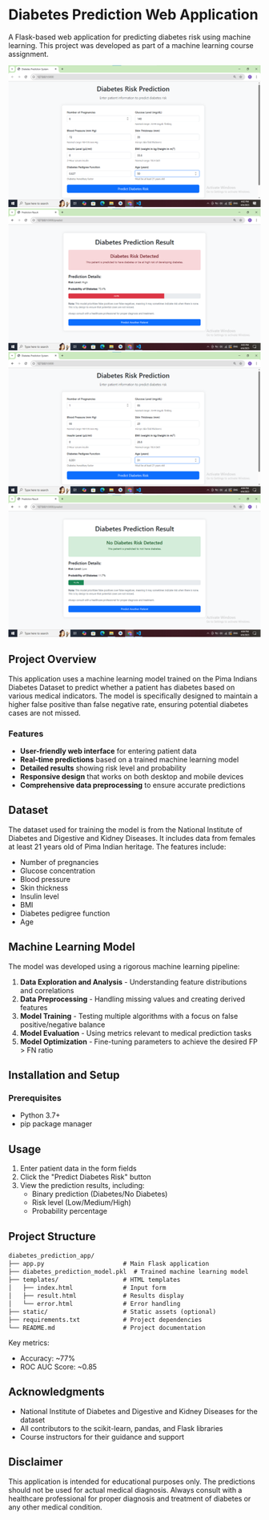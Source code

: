 # Diabetes Prediction Web Application

A Flask-based web application for predicting diabetes risk using machine learning. This project was developed as part of a machine learning course assignment.

![Diabetes Prediction App Screenshot](assets/patient_details_page1.png)
![Diabetes Prediction App Screenshot](assets/result1.png)
![Diabetes Prediction App Screenshot](assets/patient_details2.png)
![Diabetes Prediction App Screenshot](assets/result2.png)

## Project Overview

This application uses a machine learning model trained on the Pima Indians Diabetes Dataset to predict whether a patient has diabetes based on various medical indicators. The model is specifically designed to maintain a higher false positive than false negative rate, ensuring potential diabetes cases are not missed.

### Features

- **User-friendly web interface** for entering patient data
- **Real-time predictions** based on a trained machine learning model
- **Detailed results** showing risk level and probability
- **Responsive design** that works on both desktop and mobile devices
- **Comprehensive data preprocessing** to ensure accurate predictions

## Dataset

The dataset used for training the model is from the National Institute of Diabetes and Digestive and Kidney Diseases. It includes data from females at least 21 years old of Pima Indian heritage. The features include:

- Number of pregnancies
- Glucose concentration
- Blood pressure
- Skin thickness
- Insulin level
- BMI
- Diabetes pedigree function
- Age

## Machine Learning Model

The model was developed using a rigorous machine learning pipeline:

1. **Data Exploration and Analysis** - Understanding feature distributions and correlations
2. **Data Preprocessing** - Handling missing values and creating derived features
3. **Model Training** - Testing multiple algorithms with a focus on false positive/negative balance
4. **Model Evaluation** - Using metrics relevant to medical prediction tasks
5. **Model Optimization** - Fine-tuning parameters to achieve the desired FP > FN ratio

## Installation and Setup

### Prerequisites

- Python 3.7+
- pip package manager

## Usage

1. Enter patient data in the form fields
2. Click the "Predict Diabetes Risk" button
3. View the prediction results, including:
   - Binary prediction (Diabetes/No Diabetes)
   - Risk level (Low/Medium/High)
   - Probability percentage

## Project Structure

```
diabetes_prediction_app/
├── app.py                      # Main Flask application
├── diabetes_prediction_model.pkl  # Trained machine learning model
├── templates/                  # HTML templates
│   ├── index.html              # Input form
│   ├── result.html             # Results display
│   └── error.html              # Error handling
├── static/                     # Static assets (optional)
├── requirements.txt            # Project dependencies
└── README.md                   # Project documentation
```

Key metrics:
- Accuracy: ~77%
- ROC AUC Score: ~0.85


## Acknowledgments

- National Institute of Diabetes and Digestive and Kidney Diseases for the dataset
- All contributors to the scikit-learn, pandas, and Flask libraries
- Course instructors for their guidance and support

## Disclaimer

This application is intended for educational purposes only. The predictions should not be used for actual medical diagnosis. Always consult with a healthcare professional for proper diagnosis and treatment of diabetes or any other medical condition.

